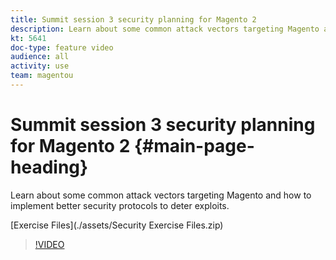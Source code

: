 ```yaml
---
title: Summit session 3 security planning for Magento 2
description: Learn about some common attack vectors targeting Magento​ and how to implement better security protocols to deter exploits​.
kt: 5641
doc-type: feature video
audience: all
activity: use
team: magentou
---
```


# Summit session 3 security planning for Magento 2 {#main-page-heading}

Learn about some common attack vectors targeting Magento​ and how to implement better security protocols to deter exploits​.

[Exercise Files](./assets/Security Exercise Files.zip)

>[!VIDEO](https://video.tv.adobe.com/v/35723)
